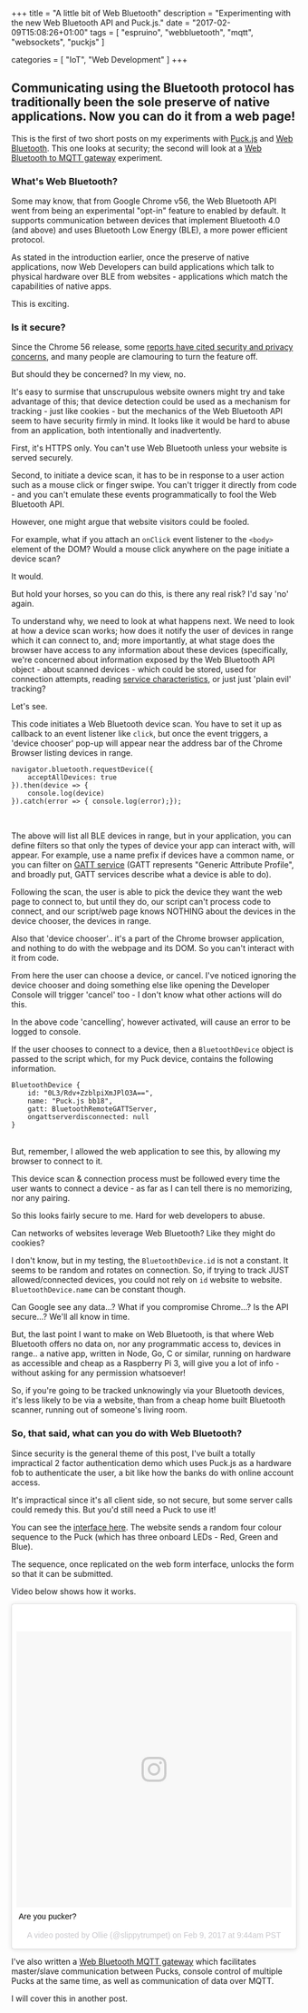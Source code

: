 +++
title = "A little bit of Web Bluetooth"
description = "Experimenting with the new Web Bluetooth API and Puck.js."
date = "2017-02-09T15:08:26+01:00"
tags = [
    "espruino",
    "webbluetooth",
	"mqtt",
	"websockets",
	"puckjs"
]

categories = [
    "IoT",
	"Web Development"
]
+++

##  Communicating using the Bluetooth protocol has traditionally been the sole preserve of native applications. Now you can do it from a web page!

This is the first of two short posts on my experiments with [Puck.js](http://www.espruino.com/Puck.js) and [Web Bluetooth](https://developers.google.com/web/updates/2015/07/interact-with-ble-devices-on-the-web#before_we_start). This one looks at security; the second will look at a [Web Bluetooth to MQTT gateway](https://olliephillips.github.io/webbleMQ/) experiment.

### What's Web Bluetooth?

Some may know, that from Google Chrome v56, the Web Bluetooth API went from being an experimental "opt-in" feature to enabled by default. It supports communication between devices that implement Bluetooth 4.0 (and above) and uses Bluetooth Low Energy (BLE), a more power efficient protocol.

As stated in the introduction earlier, once the preserve of native applications, now Web Developers can build applications which talk to physical hardware over BLE from websites - applications which match the capabilities of native apps.

This is exciting.

### Is it secure?

Since the Chrome 56 release, some [reports have cited security and privacy concerns](https://www.theregister.co.uk/2017/02/05/chrome_56_quietly_added_bluetooth_snitch_api/), and many people are clamouring to turn the feature off.

But should they be concerned? In my view, no.

It's easy to surmise that unscrupulous website owners might try and take advantage of this; that device detection could be used as a mechanism for tracking - just like cookies - but the mechanics of the Web Bluetooth API seem to have security firmly in mind. It looks like it would be hard to abuse from an application, both intentionally and inadvertently.

First, it's HTTPS only. You can't use Web Bluetooth unless your website is served securely.

Second, to initiate a device scan, it has to be in response to a user action such as a mouse click or finger swipe. You can't trigger it directly from code - and you can't emulate these events programmatically to fool the Web Bluetooth API.

However, one might argue that website visitors could be fooled.

For example, what if you attach an `onClick` event listener to the ```<body>``` element of the DOM? Would a mouse click anywhere on the page initiate a device scan? 

It would.

But hold your horses, so you can do this, is there any real risk? I'd say 'no' again. 

To understand why, we need to look at what happens next. We need to look at how a device scan works; how does it notify the user  of devices in range which it can connect to, and; more importantly, at what stage does the browser have access to any information about these devices (specifically, we're concerned about information exposed by the Web Bluetooth API object - about scanned devices - which could be stored, used for connection attempts, reading [service characteristics](https://www.bluetooth.com/specifications/gatt/characteristics), or just just 'plain evil' tracking?

Let's see.

This code initiates a Web Bluetooth device scan. You have to set it up as callback to an event listener like `click`, but once the event triggers, a 'device chooser' pop-up will appear near the address bar of the Chrome Browser listing devices in range.

```
navigator.bluetooth.requestDevice({
	acceptAllDevices: true
}).then(device => { 
	console.log(device)
}).catch(error => { console.log(error);});
```
<br/>

The above will list all BLE devices in range, but in your application, you can define filters so that only the types of device your app can interact with, will appear. For example, use a name prefix if devices have a common name, or you can filter on [GATT service](https://www.bluetooth.com/specifications/gatt/services) (GATT represents "Generic Attribute Profile", and broadly put, GATT services describe what a device is able to do).

Following the scan, the user is able to pick the device they want the web page to connect to, but until they do, our script can't process code to connect, and our script/web page knows NOTHING about the devices in the device chooser, the devices in range.

Also that 'device chooser'.. it's a part of the Chrome browser application, and nothing to do with the webpage and its DOM. So you can't interact with it from code.

From here the user can choose a device, or cancel. I've noticed ignoring the device chooser and doing something else like opening the Developer Console will trigger 'cancel' too - I don't know what other actions will do this.

In the above code 'cancelling', however activated, will cause an error to be logged to console. 

If the user chooses to connect to a device, then a ```BluetoothDevice``` object is passed to the script which, for my Puck device, contains the following information.

```
BluetoothDevice {
	id: "0L3/Rdv+ZzblpiXmJPlO3A==", 
	name: "Puck.js bb18", 
	gatt: BluetoothRemoteGATTServer, 
	ongattserverdisconnected: null
}
```
<br/>
But, remember, I allowed the web application to see this, by allowing my browser to connect to it.

This device scan & connection process must be followed every time the user wants to connect a device - as far as I can tell there is no memorizing, nor any pairing.

So this looks fairly secure to me. Hard for web developers to abuse. 

Can networks of websites leverage Web Bluetooth? Like they might do cookies?

I don't know, but in my testing, the `BluetoothDevice.id` is not a constant. It seems to be random and rotates on connection. So, if trying to track JUST allowed/connected devices, you could not rely on `id` website to website. `BluetoothDevice.name` can be constant though.

Can Google see any data...? What if you compromise Chrome...? Is the API secure...? We'll all know in time.

But, the last point I want to make on Web Bluetooth, is that where Web Bluetooth offers no data on, nor any programmatic access to, devices in range.. a native app, written in Node, Go, C or similar, running on hardware as accessible and cheap as a Raspberry Pi 3, will give you a lot of info - without asking for any permission whatsoever!

So, if you're going to be tracked unknowingly via your Bluetooth devices, it's less likely to be via a website, than from a cheap home built Bluetooth scanner, running out of someone's living room.

### So, that said, what can you do with Web Bluetooth?

Since security is the general theme of this post, I've built a totally impractical 2 factor authentication demo which uses Puck.js as a hardware fob to authenticate the user, a bit like how the banks do with online account access.

It's impractical since it's all client side, so not secure, but some server calls could remedy this. But you'd still need a Puck to use it!

You can see the [interface here](https://olliephillips.github.io/areyoupucker/). The website sends a random four colour sequence to the Puck (which has three onboard LEDs - Red, Green and Blue). 

The sequence, once replicated on the web form interface, unlocks the form so that it can be submitted.

Video below shows how it works.

<blockquote class="instagram-media" data-instgrm-captioned data-instgrm-version="7" style=" background:#FFF; border:0; border-radius:3px; box-shadow:0 0 1px 0 rgba(0,0,0,0.5),0 1px 10px 0 rgba(0,0,0,0.15); margin: 1px; max-width:658px; padding:0; width:99.375%; width:-webkit-calc(100% - 2px); width:calc(100% - 2px);"><div style="padding:8px;"> <div style=" background:#F8F8F8; line-height:0; margin-top:40px; padding:50.0% 0; text-align:center; width:100%;"> <div style=" background:url(data:image/png;base64,iVBORw0KGgoAAAANSUhEUgAAACwAAAAsCAMAAAApWqozAAAABGdBTUEAALGPC/xhBQAAAAFzUkdCAK7OHOkAAAAMUExURczMzPf399fX1+bm5mzY9AMAAADiSURBVDjLvZXbEsMgCES5/P8/t9FuRVCRmU73JWlzosgSIIZURCjo/ad+EQJJB4Hv8BFt+IDpQoCx1wjOSBFhh2XssxEIYn3ulI/6MNReE07UIWJEv8UEOWDS88LY97kqyTliJKKtuYBbruAyVh5wOHiXmpi5we58Ek028czwyuQdLKPG1Bkb4NnM+VeAnfHqn1k4+GPT6uGQcvu2h2OVuIf/gWUFyy8OWEpdyZSa3aVCqpVoVvzZZ2VTnn2wU8qzVjDDetO90GSy9mVLqtgYSy231MxrY6I2gGqjrTY0L8fxCxfCBbhWrsYYAAAAAElFTkSuQmCC); display:block; height:44px; margin:0 auto -44px; position:relative; top:-22px; width:44px;"></div></div> <p style=" margin:8px 0 0 0; padding:0 4px;"> <a href="https://www.instagram.com/p/BQTLhASA27a/" style=" color:#000; font-family:Arial,sans-serif; font-size:14px; font-style:normal; font-weight:normal; line-height:17px; text-decoration:none; word-wrap:break-word;" target="_blank">Are you pucker?</a></p> <p style=" color:#c9c8cd; font-family:Arial,sans-serif; font-size:14px; line-height:17px; margin-bottom:0; margin-top:8px; overflow:hidden; padding:8px 0 7px; text-align:center; text-overflow:ellipsis; white-space:nowrap;">A video posted by Ollie (@slippytrumpet) on <time style=" font-family:Arial,sans-serif; font-size:14px; line-height:17px;" datetime="2017-02-09T17:44:45+00:00">Feb 9, 2017 at 9:44am PST</time></p></div></blockquote>
<script async defer src="//platform.instagram.com/en_US/embeds.js"></script>


I've also written a [Web Bluetooth MQTT gateway](https://olliephillips.github.io/webbleMQ/) which facilitates master/slave communication between Pucks, console control of multiple Pucks at the same time, as well as communication of data over MQTT.

I will cover this in another post.









 





